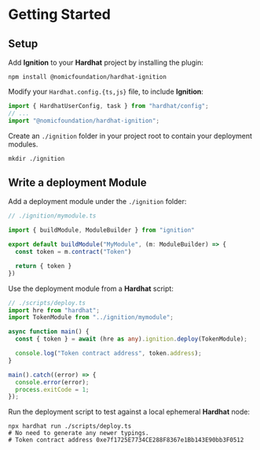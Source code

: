 # Getting Started

## Setup

Add **Ignition** to your **Hardhat** project by installing the plugin:

```shell
npm install @nomicfoundation/hardhat-ignition
```

Modify your `Hardhat.config.{ts,js}` file, to include **Ignition**:

```javascript
import { HardhatUserConfig, task } from "hardhat/config";
// ...
import "@nomicfoundation/hardhat-ignition";
```

Create an `./ignition` folder in your project root to contain your deployment modules.

```shell
mkdir ./ignition
```

## Write a deployment Module

Add a deployment module under the `./ignition` folder:

```typescript
// ./ignition/mymodule.ts

import { buildModule, ModuleBuilder } from "ignition"

export default buildModule("MyModule", (m: ModuleBuilder) => {
  const token = m.contract("Token")

  return { token }
})
```

Use the deployment module from a **Hardhat** script:

```typescript
// ./scripts/deploy.ts
import hre from "hardhat";
import TokenModule from "../ignition/mymodule";

async function main() {
  const { token } = await (hre as any).ignition.deploy(TokenModule);

  console.log("Token contract address", token.address);
}

main().catch((error) => {
  console.error(error);
  process.exitCode = 1;
});
```

Run the deployment script to test against a local ephemeral **Hardhat** node:

```shell
npx hardhat run ./scripts/deploy.ts
# No need to generate any newer typings.
# Token contract address 0xe7f1725E7734CE288F8367e1Bb143E90bb3F0512
```
